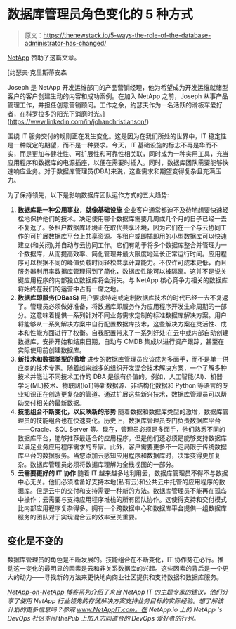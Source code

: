 # 数据库管理员角色变化的 5 种方式

> 原文：<https://thenewstack.io/5-ways-the-role-of-the-database-administrator-has-changed/>

[NetApp](https://www.netapp.com/us/solutions/devops/index.aspx) 赞助了这篇文章。

 [约瑟夫·克里斯蒂安森

Joseph 是 NetApp 开发运维部门的产品营销经理，他为希望成为开发运维就绪型客户的客户创建生动的内容和成功案例。在加入 NetApp 之前，Joseph 从事产品管理工作，并担任创意营销顾问。工作之余，约瑟夫作为一名活跃的滑板车爱好者，在科罗拉多的阳光下消磨时光。](https://www.linkedin.com/in/johanchristianson/) 

围绕 IT 服务交付的规则正在发生变化。这是因为在我们所处的世界中，IT 稳定性是一种既定的期望，而不是一种要求。今天，IT 基础设施的标志不再是华而不实，而是更加与健壮性、可扩展性和可靠性相关联，同时成为一种实用工具，充当应用程序和数据库的电源插座，以便在需要时插入。同时，数据库团队需要能够快速响应业务。对于数据库管理员(DBA)来说，这些需求和期望变得复杂且充满压力。

为了保持领先，以下是影响数据库团队运作方式的五大趋势:

1.  **数据库是一种公用事业，就像基础设施**
    企业客户通常都迫不及待地想要快速轻松地保护他们的技术。决定使用哪个数据库需要几周或几个月的日子已经一去不复返了。多租户数据库环境正在取代共享环境，因为它们在一个与云协同工作的可扩展数据库平台上共享资源。多租户或即插即用的小型数据库可以快速建立(和关闭),并自动与云协同工作。它们有助于将多个数据库整合并管理为一个数据库，从而提高效率、简化管理并最大限度地延长正常运行时间。应用程序可以根据不同的峰值负载时间轻松共享计算能力。不仅许可成本更低，而且服务器利用率数据库管理得到了简化，数据库性能可以被隔离。这并不是说关键应用程序的内部独立数据库将会消失。与 NetApp 核心竞争力相关的数据库将始终在我们的运营中占有一席之地。
2.  **数据库即服务(DBaaS)**
    用户要求特定或定制数据库技术的时代已经一去不复返了。管理员必须做好准备，将数据库即服务作为应用程序开发生命周期的一部分。这意味着提供一系列针对不同业务需求定制的标准数据库解决方案。用户将能够从一系列解决方案中自行配置数据库技术，这些解决方案在灵活性、成本和性能方面进行了权衡。自我配置带来了一系列好处:在云中或内部自动创建数据库，安排开始和结束日期，自动与 CMDB 集成以进行资产跟踪，甚至在实际使用前创建数据库。
3.  **新技术和数据类型的激增**
    进步的数据库管理员应该成为多面手，而不是单一供应商的技术专家。随着越来越多的组织开发混合技术解决方案，一个了解多种技术并能让不同技术工作的 DBA 是很有价值的。例如，人工智能(AI)、机器学习(ML)技术、物联网(IoT)等新数据源、非结构化数据和 Python 等语言的专业知识正在创造更复杂的管道。通过扩展这些新兴技术，数据库管理员可以帮助交付相关的最新数据。
4.  **技能组合不断变化，以反映新的形势**
    随着数据和数据库类型的激增，数据库管理员的技能组合也在快速变化。历史上，数据库管理员专门负责数据库平台——Oracle、SQL Server 等。现在，管理员必须是多面手，他们熟悉不同的数据库平台，能够推荐最适合的应用程序。但是他们还必须是能够支持数据库以满足业务应用程序需求的专家。此外，客户需要更多不一定局限于传统数据库平台的数据服务。当您添加云感知应用程序和数据库时，决策变得更加复杂。数据库管理员必须将数据库理解为全栈视图的一部分。
5.  **云需要更好的 IT 协作**
    随着 IT 越来越多地利用云，数据库管理员不得不与数据中心无关。他们必须准备好支持本地(私有云)和公共云中托管的应用程序的数据库。但是云中的交付和支持需要一种新的方法。数据库管理员不能再在孤岛中操作；云需要与支持应用程序堆栈的所有团队协作。这使得支持和交付模式比内部应用程序复杂得多。拥有一个跨数据中心和数据库平台提供一组数据库服务的团队对于实现混合云的效率至关重要。

## 变化是不变的

数据库管理员的角色是不断发展的。技能组合在不断变化，IT 协作势在必行。推动这一变化的最明显的因素是云和非关系数据库的兴起。这些因素的背后是一个更大的动力——寻找新的方法来更快地向商业社区提供和支持数据和数据库服务。

*[NetApp-on-NetApp 博客系列](https://blog.netapp.com/t5/NetApp-on-NetApp/Blogs/ta-p/88345)介绍了来自 NetApp IT 的主题专家的建议，他们分享了使用 NetApp 行业领先的存储解决方案支持业务目标的实际经验。想了解该计划的更多信息吗？参观 www.NetAppIT.com。在 NetApp.io 上的 NetApp 's DevOps 社区空间 thePub 上加入志同道合的 DevOps 爱好者的行列。*

<svg xmlns:xlink="http://www.w3.org/1999/xlink" viewBox="0 0 68 31" version="1.1"><title>Group</title> <desc>Created with Sketch.</desc></svg>